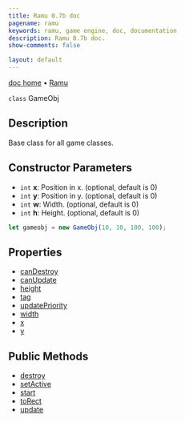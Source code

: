 ```yaml
---
title: Ramu 0.7b doc
pagename: ramu
keywords: ramu, game engine, doc, documentation
description: Ramu 0.7b doc.
show-comments: false

layout: default
---
```

[doc home](home) &#8226; [Ramu](../)  

``class`` GameObj

## Description
Base class for all game classes.

## Constructor Parameters
- ``int`` **x**: Position in x. (optional, default is 0)  
- ``int`` **y**: Position in y. (optional, default is 0)  
- ``int`` **w**: Width. (optional, default is 0)   
- ``int`` **h**: Height. (optional, default is 0)   
```javascript
let gameobj = new GameObj(10, 10, 100, 100);
```

## Properties
- [canDestroy](GameObj.canDestroy)  
- [canUpdate](GameObj.canUpdate)  
- [height](GameObj.height)  
- [tag](GameObj.tag)  
- [updatePriority](GameObj.updatePriority)  
- [width](GameObj.width)  
- [x](GameObj.x)  
- [y](GameObj.y)  

## Public Methods
- [destroy](GameObj.destroy)  
- [setActive](GameObj.setActive)  
- [start](GameObj.start)  
- [toRect](GameObj.toRect)  
- [update](GameObj.update)   
